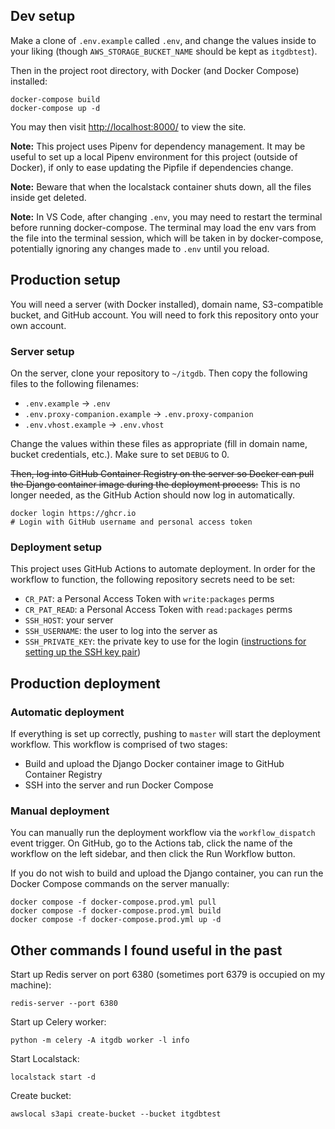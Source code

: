 ## Dev setup

Make a clone of `.env.example` called `.env`, and change the values inside to
your liking (though `AWS_STORAGE_BUCKET_NAME` should be kept as `itgdbtest`).

Then in the project root directory, with Docker (and Docker Compose) installed:

```shell
docker-compose build
docker-compose up -d
```

You may then visit [http://localhost:8000/](http://localhost:8000/) to view
the site.

**Note:** This project uses Pipenv for dependency management. It may be useful
to set up a local Pipenv environment for this project (outside of Docker), if 
only to ease updating the Pipfile if dependencies change.

**Note:** Beware that when the localstack container shuts down, all the files
inside get deleted.

**Note:** In VS Code, after changing `.env`, you may need to restart the
terminal before running docker-compose. The terminal may load the env vars 
from the file into the terminal session, which will be taken in by
docker-compose, potentially ignoring any changes made to `.env` until you 
reload.

## Production setup

You will need a server (with Docker installed), domain name, S3-compatible
bucket, and GitHub account. You will need to fork this repository onto
your own account.

### Server setup

On the server, clone your repository to `~/itgdb`. Then copy the following files
to the following filenames:

- `.env.example` → `.env`
- `.env.proxy-companion.example` → `.env.proxy-companion`
- `.env.vhost.example` → `.env.vhost`

Change the values within these files as appropriate (fill in domain name,
bucket credentials, etc.). Make sure to set `DEBUG` to 0.

~~Then, log into GitHub Container Registry on the server so Docker can pull
the Django container image during the deployment process:~~ This is no longer needed, as the GitHub Action should now log in automatically.

```shell
docker login https://ghcr.io
# Login with GitHub username and personal access token
```

### Deployment setup

This project uses GitHub Actions to automate deployment. In order for the
workflow to function, the following repository secrets need to be set:

- `CR_PAT`: a Personal Access Token with `write:packages` perms
- `CR_PAT_READ`: a Personal Access Token with `read:packages` perms
- `SSH_HOST`: your server
- `SSH_USERNAME`: the user to log into the server as
- `SSH_PRIVATE_KEY`: the private key to use for the login ([instructions for setting up the SSH key pair](https://github.com/appleboy/ssh-action?tab=readme-ov-file#setting-up-a-ssh-key))

## Production deployment

### Automatic deployment

If everything is set up correctly, pushing to `master` will start the deployment
workflow. This workflow is comprised of two stages:
- Build and upload the Django Docker container image to GitHub Container Registry
- SSH into the server and run Docker Compose

### Manual deployment

You can manually run the deployment workflow via the `workflow_dispatch` event
trigger. On GitHub, go to the Actions tab, click the name of the workflow on the
left sidebar, and then click the Run Workflow button.

If you do not wish to build and upload the Django container, you can run the
Docker Compose commands on the server manually:

```shell
docker compose -f docker-compose.prod.yml pull
docker compose -f docker-compose.prod.yml build
docker compose -f docker-compose.prod.yml up -d
```

## Other commands I found useful in the past

Start up Redis server on port 6380 (sometimes port 6379 is occupied on my
machine):

```shell
redis-server --port 6380
```

Start up Celery worker:

```shell
python -m celery -A itgdb worker -l info
```

Start Localstack:
```shell
localstack start -d
```

Create bucket:
```shell
awslocal s3api create-bucket --bucket itgdbtest
```